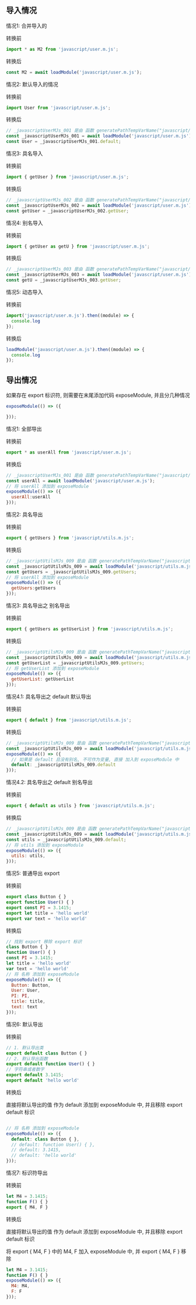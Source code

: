## 导入情况

情况1: 合并导入的 

转换前

```js
import * as M2 from 'javascript/user.m.js';
```

转换后

```js
const M2 = await loadModule('javascript/user.m.js');
```


情况2: 默认导入的情况

转换前

```js
import User from 'javascript/user.m.js';
```

转换后

```js
// _javascriptUserMJs_001 是由 函数 generatePathTempVarName("javascript/menu2.m.js") 生成
const _javascriptUserMJs_001 = await loadModule('javascript/user.m.js');
const User = _javascriptUserMJs_001.default;
```


情况3: 具名导入

转换前

```js
import { getUser } from 'javascript/user.m.js';
```

转换后

```js
// _javascriptUserMJs_002 是由 函数 generatePathTempVarName("javascript/menu2.m.js") 生成
const _javascriptUserMJs_002 = await loadModule('javascript/user.m.js');
const getUser = _javascriptUserMJs_002.getUser;
```


情况4: 别名导入

转换前

```js
import { getUser as getU } from 'javascript/user.m.js';
```

转换后

```js
// _javascriptUserMJs_003 是由 函数 generatePathTempVarName("javascript/menu2.m.js") 生成
const _javascriptUserMJs_003 = await loadModule('javascript/user.m.js');
const getU = _javascriptUserMJs_003.getUser;
```

情况5: 动态导入

转换前

```js
import('javascript/user.m.js').then((module) => {
  console.log
});
```

转换后

```js
loadModule('javascript/user.m.js').then((module) => {
  console.log
});
```


## 导出情况

如果存在 export 标识符, 则需要在末尾添加代码  exposeModule, 并且分几种情况
```js
exposeModule(() => ({

}));
```

情况1: 全部导出

转换前

```js
export * as userAll from 'javascript/user.m.js';
```

转换后

```js
// _javascriptUserMJs_001 是由 函数 generatePathTempVarName("javascript/menu2.m.js") 生成
const userAll = await loadModule('javascript/user.m.js');
// 将 userAll 添加到 exposeModule
exposeModule(() => ({
  userAll:userAll
}));
```


情况2: 具名导出

转换前

```js
export { getUsers } from 'javascript/utils.m.js';
```

转换后

```js
// _javascriptUtilsMJs_009 是由 函数 generatePathTempVarName("javascript/menu2.m.js") 生成
const _javascriptUtilsMJs_009 = await loadModule('javascript/utils.m.js');
const getUsers = _javascriptUtilsMJs_009.getUsers;
// 将 userAll 添加到 exposeModule
exposeModule(() => ({
  getUsers:getUsers
}));
```

情况3: 具名导出之 别名导出

转换前

```js
export { getUsers as getUserList } from 'javascript/utils.m.js';
```

转换后

```js
// _javascriptUtilsMJs_009 是由 函数 generatePathTempVarName("javascript/menu2.m.js") 生成
const _javascriptUtilsMJs_009 = await loadModule('javascript/utils.m.js');
const getUserList = _javascriptUtilsMJs_009.getUsers;
// 将 getUserList 添加到 exposeModule
exposeModule(() => ({
  getUserList: getUserList
}));
```

情况4.1: 具名导出之 default 默认导出

转换前

```js
export { default } from 'javascript/utils.m.js';
```

转换后

```js
// _javascriptUtilsMJs_009 是由 函数 generatePathTempVarName("javascript/menu2.m.js") 生成
const _javascriptUtilsMJs_009 = await loadModule('javascript/utils.m.js');
exposeModule(() => ({
  // 如果是 default 且没有别名, 不可作为变量, 直接 加入到 exposeModule 中
  default: _javascriptUtilsMJs_009.default
}));
```

情况4.2: 具名导出之 default 别名导出

转换前

```js
export { default as utils } from 'javascript/utils.m.js';
```

转换后

```js
// _javascriptUtilsMJs_009 是由 函数 generatePathTempVarName("javascript/menu2.m.js") 生成
const _javascriptUtilsMJs_009 = await loadModule('javascript/utils.m.js');
const utils = _javascriptUtilsMJs_009.default;
// 将 utils 添加到 exposeModule
exposeModule(() => ({
  utils: utils,
}));
```


情况5: 普通导出 export

转换前

```js
export class Button { }
export function User() { }
export const PI = 3.1415;
export let title = 'hello world'
export var text = 'hello world'
```

转换后

```js
// 找到 export 移除 export 标识
class Button { }
function User() { }
const PI = 3.1415;
let title = 'hello world'
var text = 'hello world'
// 将 名称 添加到 exposeModule
exposeModule(() => ({
  Button: Button,
  User: User,
  PI: PI,
  title: title,
  text: text
}));

```




情况6: 默认导出

转换前

```js
// 1. 默认导出类
export default class Button { }
// 2. 默认导出函数
export default function User() { }
// 字符串或者数字 
export default 3.1415;
export default 'hello world'
```

转换后

直接将默认导出的值 作为 default 添加到 exposeModule 中, 并且移除 export default 标识

```js

// 将 名称 添加到 exposeModule
exposeModule(() => ({
  default: class Button { },
  // default: function User() { },
  // default: 3.1415,
  // default: 'hello world'
}));

```


情况7: 标识符导出

转换前

```js
let M4 = 3.1415;
function F() { }
export { M4, F }
```

转换后

直接将默认导出的值 作为 default 添加到 exposeModule 中, 并且移除 export default 标识

将 export { M4, F } 中的 M4, F 加入 exposeModule 中,  并 export { M4, F } 移除

```js
let M4 = 3.1415;
function F() { }
exposeModule(() => ({
  M4: M4,
  F: F
}));

```